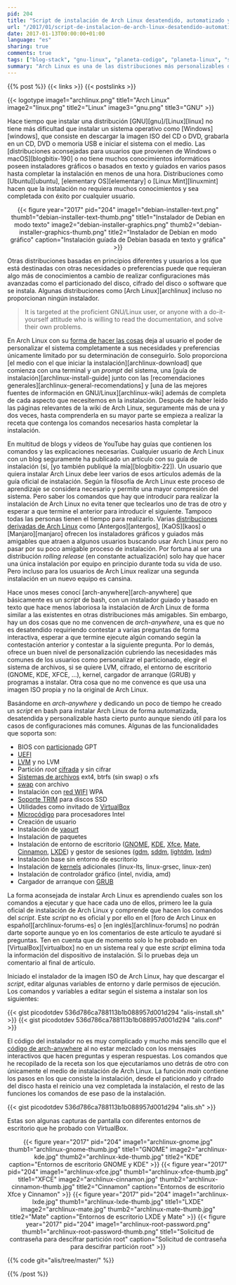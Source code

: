 ```yaml
---
pid: 204
title: "Script de instalación de Arch Linux desatendido, automatizado y personalizable"
url: "/2017/01/script-de-instalacion-de-arch-linux-desatendido-automatizado-y-personalizable/"
date: 2017-01-13T00:00:00+01:00
language: "es"
sharing: true
comments: true
tags: ["blog-stack", "gnu-linux", "planeta-codigo", "planeta-linux", "software-libre"]
summary: "Arch Linux es una de las distribuciones más personalizables de GNU/Linux pero cuya instalación requiere leer una buena cantidad de documentación para saber que comandos ejecutar en el _prompt_ del sistema en el que te deja se medio de instalación. Algunos usuarios eligen una distribución como Antergos, KaOS o Manjaro con un instalalador gráfico y guiado simplemente por el hecho de no enfrentarse al instalador de Arch Linux. Ejecutar un comando y esperar a que termine para introducir otro es lento y requiere de atención. "
---
```


{{% post %}}
{{< links >}}
{{< postslinks >}}

{{< logotype image1="archlinux.png" title1="Arch Linux" image2="linux.png" title2="Linux" image3="gnu.png" title3="GNU" >}}

Hace tiempo que instalar una distribución [GNU][gnu]/[Linux][linux] no tiene más dificultad que instalar un sistema operativo como [Windows][windows], que consiste en descargar la imagen ISO del CD o DVD, grabarla en un CD, DVD o memoria USB e iniciar el sistema con el medio. Las [distribuciones aconsejadas para usuarios que provienen de Windows o macOS][blogbitix-190] o no tiene muchos conocimientos informáticos poseen instaladores gráficos o basados en texto y guiados en varios pasos hasta completar la instalación en menos de una hora. Distribuciones como [Ubuntu][ubuntu], [elementary OS][elementary] o [Linux Mint][linuxmint] hacen que la instalación no requiera muchos conocimientos y sea completada con éxito por cualquier usuario.

<div class="media" style="text-align: center;">
    {{< figure year="2017" pid="204"
        image1="debian-installer-text.png" thumb1="debian-installer-text-thumb.png" title1="Instalador de Debian en modo texto"
        image2="debian-installer-graphics.png" thumb2="debian-installer-graphics-thumb.png" title2="Instalador de Debian en modo gráfico"
        caption="Instalación guíada de Debian basada en texto y gráfica" >}}
</div>

Otras distribuciones basadas en principios diferentes y usuarios a los que está destinadas con otras necesidades o preferencias puede que requieran algo más de conocimientos a cambio de realizar configuraciones más avanzadas como el particionado del disco, cifrado del disco o software que se instala. Algunas distribuciones como [Arch Linux][archlinux] incluso no proporcionan ningún instalador.

> It is targeted at the proficient GNU/Linux user, or anyone with a do-it-yourself attitude who is willing to read the documentation, and solve their own problems.

En Arch Linux con su [forma de hacer las cosas](https://wiki.archlinux.org/index.php/Arch_Linux) deja al usuario el poder de personalizar el sistema completamente a sus necesidades y preferencias únicamente limitado por su determinación de conseguirlo. Solo proporciona [el medio con el que iniciar la instalación][archlinux-download] que comienza con una terminal y un _prompt_ del sistema, una [guía de instalación][archlinux-install-guide] junto con las [recomendaciones generales][archlinux-general-recomendations] y [una de las mejores fuentes de información en GNU/Linux][archlinux-wiki] además de completa de cada aspecto que necesitemos en la instalación. Después de haber leído las páginas relevantes de la wiki de Arch Linux, seguramente más de una y dos veces, hasta comprenderla en su mayor parte se empieza a realizar la receta que contenga los comandos necesarios hasta completar la instalación.

En multitud de blogs y vídeos de YouTube hay guías que contienen los comandos y las explicaciones necesarias. Cualquier usuario de Arch Linux con un blog seguramente ha publicado un artículo con su guía de instalación (sí, [yo también publiqué la mía][blogbitix-22]). Un usuario que quiera instalar Arch Linux debe leer varios de esos artículos además de la guía oficial de instalación. Según la filosofía de Arch Linux este proceso de aprendizaje se considera necesario y permite una mayor compresión del sistema. Pero saber los comandos que hay que introducir para realizar la instalación de Arch Linux no evita tener que teclearlos uno de tras de otro y esperar a que termine el anterior para introducir el siguiente. Tampoco todas las personas tienen el tiempo para realizarlo. Varias [distribuciones derivadas de Arch Linux](https://wiki.archlinux.org/index.php/Arch-based_distributions) como [Antergos][antergos], [KaOS][kaos] o [Manjaro][manjaro] ofrecen los instaladores gráficos y guiados más amigables que atraen a algunos usuarios buscando usar Arch Linux pero no pasar por su poco amigable proceso de instalación. Por fortuna al ser una distribución _rolling release_ (en constante actualización) solo hay que hacer una única instalación por equipo en principio durante toda su vida de uso. Pero incluso para los usuarios de Arch Linux realizar una segunda instalación en un nuevo equipo es cansina.

Hace unos meses conocí [arch-anywhere][arch-anywhere] que básicamente es un _script_ de bash, con un instalador guiado y basado en texto que hace menos laboriosa la instalación de Arch Linux de forma similar a las existentes en otras distribuciones más amigables. Sin embargo, hay un dos cosas que no me convencen de _arch-anywhere_, una es que no es desatendido requiriendo contestar a varias preguntas de forma interactiva, esperar a que termine ejecute algún comando según la contestación anterior y contestar a la siguiente pregunta. Por lo demás, ofrece un buen nivel de personalización cubriendo las necesidades más comunes de los usuarios como personalizar el particionado, elegir el sistema de archivos, si se quiere LVM, cifrado, el entorno de escritorio (GNOME, KDE, XFCE, ...), kernel, cargador de arranque (GRUB) y programas a instalar. Otra cosa que no me convence es que usa una imagen ISO propia y no la original de Arch Linux.

Basándome en _arch-anywhere_ y dedicando un poco de tiempo he creado un _script_ en bash para instalar Arch Linux de forma automatizada, desatendida y personalizable hasta cierto punto aunque siendo útil para los casos de configuraciones más comunes. Algunas de las funcionalidades que soporta son:

* BIOS con [particionado](https://wiki.archlinux.org/index.php/Partitioning) GPT
* [UEFI](https://wiki.archlinux.org/index.php/Unified_Extensible_Firmware_Interface)
* [LVM](https://wiki.archlinux.org/index.php/LVM) y no LVM
* Partición _root_ [cifrada](https://wiki.archlinux.org/index.php/Dm-crypt/Encrypting_an_entire_system) y sin cifrar
* [Sistemas de archivos](https://wiki.archlinux.org/index.php/File_systems) ext4, btrfs (sin swap) o xfs
* [swap](https://wiki.archlinux.org/index.php/Swap) con archivo
* Instalación con [red WIFI](https://wiki.archlinux.org/index.php/Wireless_network_configuration) WPA
* [Soporte TRIM](https://wiki.archlinux.org/index.php/Solid_State_Drives) para discos SSD
* Utilidades como invitado de [VirtualBox](https://wiki.archlinux.org/index.php/VirtualBox)
* [Microcódigo](https://wiki.archlinux.org/index.php/Microcode) para procesadores Intel
* Creación de usuario
* Instalación de [yaourt](https://wiki.archlinux.org/index.php/AUR_helpers)
* Instalación de paquetes
* Instalación de entorno de escritorio ([GNOME](https://wiki.archlinux.org/index.php/GNOME), [KDE](https://wiki.archlinux.org/index.php/KDE), [Xfce](https://wiki.archlinux.org/index.php/Xfce), [Mate](https://wiki.archlinux.org/index.php/MATE), [Cinnamon](https://wiki.archlinux.org/index.php/Cinnamon), [LXDE](https://wiki.archlinux.org/index.php/LXDE)) y gestor de sesiones ([gdm](https://wiki.archlinux.org/index.php/GDM), [sddm](https://wiki.archlinux.org/index.php/SDDM), [lightdm](https://wiki.archlinux.org/index.php/LightDM), [lxdm](https://wiki.archlinux.org/index.php/LXDM))
* Instalación base sin entorno de escritorio
* Instalación de [kernels](https://wiki.archlinux.org/index.php/Kernels) adicionales (linux-lts, linux-grsec, linux-zen)
* Instalación de controlador gráfico (intel, nvidia, amd)
* Cargador de arranque con [GRUB](https://wiki.archlinux.org/index.php/GRUB)

La forma aconsejada de instalar Arch Linux es aprendiendo cuales son los comandos a ejecutar y que hace cada uno de ellos, primero lee la guía oficial de instalación de Arch Linux y comprende que hacen los comandos del _script_. Este _script_ no es oficial y por ello en el [foro de Arch Linux en español][archlinux-forums-es] o [en inglés][archlinux-forums] no podrán darte soporte aunque yo en los comentarios de este artículo te ayudaré si preguntas. Ten en cuenta que de momento solo lo he probado en [VirtualBox][virtualbox] no en un sistema real y que este _script_ elimina toda la información del dispositivo de instalación. Si lo pruebas deja un comentario al final de artículo.

Iniciado el instalador de la imagen ISO de Arch Linux, hay que descargar el _script_, editar algunas variables de entorno y darle permisos de ejecución. Los comandos y variables a editar según el sistema a instalar son los siguientes:

{{< gist picodotdev 536d786ca788113b1b088957d001d294 "alis-install.sh" >}}
{{< gist picodotdev 536d786ca788113b1b088957d001d294 "alis.conf" >}}

El código del instalador no es muy complicado y mucho más sencillo que el [código de arch-anywhere](https://github.com/deadhead420/arch-linux-anywhere/blob/master/arch-installer.sh) al no estar mezclado con los mensajes interactivos que hacen preguntas y esperan respuestas. Los comandos que he recopilado de la receta son los que ejecutaríamos uno detrás de otro con únicamente el medio de instalación de Arch Linux. La función _main_ contiene los pasos en los que consiste la instalación, desde el paticionado y cifrado del disco hasta el reinicio una vez completada la instalación, el resto de las funciones los comandos de ese paso de la instalación.

{{< gist picodotdev 536d786ca788113b1b088957d001d294 "alis.sh" >}}

Estas son algunas capturas de pantalla con diferentes entornos de escritorio que he probado con VirtualBox.

<div class="media" style="text-align: center;">
    {{< figure year="2017" pid="204"
        image1="archlinux-gnome.jpg" thumb1="archlinux-gnome-thumb.jpg" title1="GNOME"
        image2="archlinux-kde.jpg" thumb2="archlinux-kde-thumb.jpg" title2="KDE"
        caption="Entornos de escritorio GNOME y KDE" >}}
    {{< figure year="2017" pid="204"
        image1="archlinux-xfce.jpg" thumb1="archlinux-xfce-thumb.jpg" title1="XFCE"
        image2="archlinux-cinnamon.jpg" thumb2="archlinux-cinnamon-thumb.jpg" title2="Cinnamon"
        caption="Entornos de escritorio Xfce y Cinnamon" >}}
    {{< figure year="2017" pid="204"
        image1="archlinux-lxde.jpg" thumb1="archlinux-lxde-thumb.jpg" title1="LXDE"
        image2="archlinux-mate.jpg" thumb2="archlinux-mate-thumb.jpg" title2="Mate"
        caption="Entornos de escritorio LXDE y Mate" >}}
    {{< figure year="2017" pid="204"
        image1="archlinux-root-password.png" thumb1="archlinux-root-password-thumb.png" title1="Solicitud de contraseña para descifrar partición root"
        caption="Solicitud de contraseña para descifrar partición root" >}}
</div>

{{% code git="alis/tree/master/" %}}

{{% /post %}}
